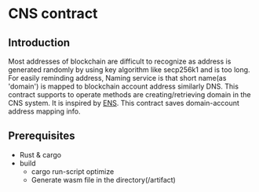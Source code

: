 # CNS contract

## Introduction
Most addresses of blockchain are difficult to recognize as address is generated randomly by using key algorithm like secp256k1 and is too long. For easily reminding address, Naming service is that short name(as 'domain') is mapped to blockchain account address similarly DNS. This contract supports to operate methods are creating/retrieving domain in the CNS system. It is inspired by [ENS](https://ens.domains/).
This contract saves domain-account address mapping info.

## Prerequisites
- Rust & cargo
- build
  - cargo run-script optimize
  - Generate wasm file in the directory(/artifact)